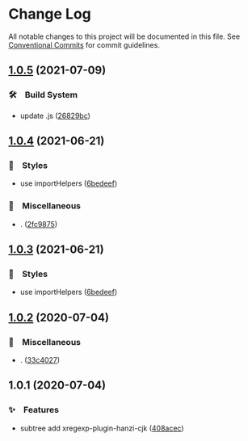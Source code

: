 # Change Log

All notable changes to this project will be documented in this file.
See [Conventional Commits](https://conventionalcommits.org) for commit guidelines.

## [1.0.5](https://github.com/bluelovers/ws-regexp/compare/@regexp-cjk/create-xregexp@1.0.4...@regexp-cjk/create-xregexp@1.0.5) (2021-07-09)


### 🛠　Build System

* update .js ([26829bc](https://github.com/bluelovers/ws-regexp/commit/26829bcd9557c28497ac40f4b5c7648593ebaca4))





## [1.0.4](https://github.com/bluelovers/ws-regexp/compare/@regexp-cjk/create-xregexp@1.0.2...@regexp-cjk/create-xregexp@1.0.4) (2021-06-21)


### 💎　Styles

* use importHelpers ([6bedeef](https://github.com/bluelovers/ws-regexp/commit/6bedeefcb325c049cbdfaf3ba3fc3afa7140893d))


### 🔖　Miscellaneous

* . ([2fc9875](https://github.com/bluelovers/ws-regexp/commit/2fc9875ea48136c70e1dee845d4e1b14eca184a9))





## [1.0.3](https://github.com/bluelovers/ws-regexp/compare/@regexp-cjk/create-xregexp@1.0.2...@regexp-cjk/create-xregexp@1.0.3) (2021-06-21)


### 💎　Styles

* use importHelpers ([6bedeef](https://github.com/bluelovers/ws-regexp/commit/6bedeefcb325c049cbdfaf3ba3fc3afa7140893d))





## [1.0.2](https://github.com/bluelovers/ws-regexp/compare/@regexp-cjk/create-xregexp@1.0.1...@regexp-cjk/create-xregexp@1.0.2) (2020-07-04)


### 🔖　Miscellaneous

* . ([33c4027](https://github.com/bluelovers/ws-regexp/commit/33c4027bd7e8653f0384c9e8dcddc6ba4ace2f1c))





## 1.0.1 (2020-07-04)


### ✨　Features

* subtree add xregexp-plugin-hanzi-cjk ([408acec](https://github.com/bluelovers/ws-regexp/commit/408acec50b7e7cd2bada2f348aad3a8c703acfba))
